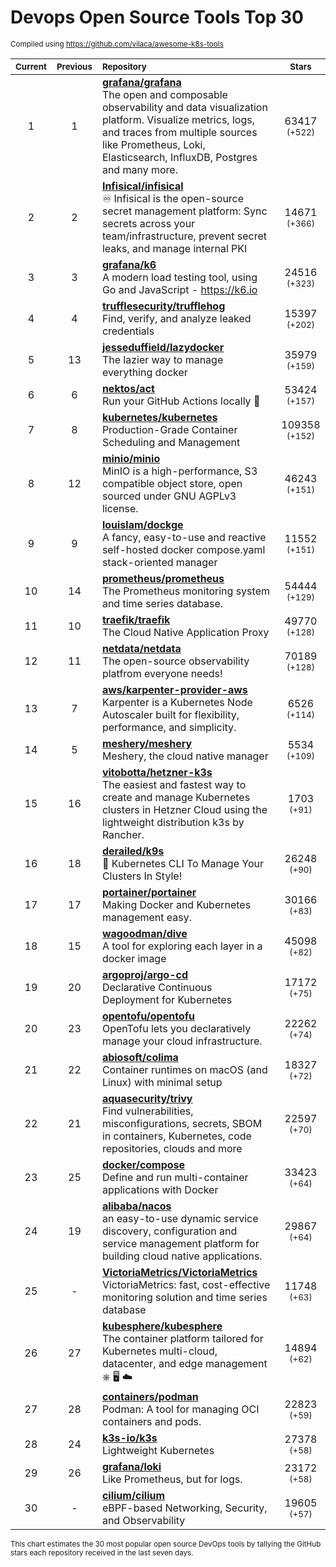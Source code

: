 # Devops Open Source Tools Top 30
<sup>Compiled using https://github.com/vilaca/awesome-k8s-tools</sup>
<div align="center">

|<sub>Current</sub>|<sub>Previous</sub>|<sub>Repository</sub>|<sub>Stars</sub>|
|:---:|:---:|:---|:---:|
|1|1|[**grafana/grafana**](https://github.com/grafana/grafana)<br/>The open and composable observability and data visualization platform. Visualize metrics, logs, and traces from multiple sources like Prometheus, Loki, Elasticsearch, InfluxDB, Postgres and many more. |63417 <sup>(+522)</sup>|
|2|2|[**Infisical/infisical**](https://github.com/Infisical/infisical)<br/>♾ Infisical is the open-source secret management platform: Sync secrets across your team/infrastructure, prevent secret leaks, and manage internal PKI|14671 <sup>(+366)</sup>|
|3|3|[**grafana/k6**](https://github.com/grafana/k6)<br/>A modern load testing tool, using Go and JavaScript - https://k6.io|24516 <sup>(+323)</sup>|
|4|4|[**trufflesecurity/trufflehog**](https://github.com/trufflesecurity/trufflehog)<br/>Find, verify, and analyze leaked credentials|15397 <sup>(+202)</sup>|
|5|13|[**jesseduffield/lazydocker**](https://github.com/jesseduffield/lazydocker)<br/>The lazier way to manage everything docker|35979 <sup>(+159)</sup>|
|6|6|[**nektos/act**](https://github.com/nektos/act)<br/>Run your GitHub Actions locally 🚀|53424 <sup>(+157)</sup>|
|7|8|[**kubernetes/kubernetes**](https://github.com/kubernetes/kubernetes)<br/>Production-Grade Container Scheduling and Management|109358 <sup>(+152)</sup>|
|8|12|[**minio/minio**](https://github.com/minio/minio)<br/>MinIO is a high-performance, S3 compatible object store, open sourced under GNU AGPLv3 license.|46243 <sup>(+151)</sup>|
|9|9|[**louislam/dockge**](https://github.com/louislam/dockge)<br/>A fancy, easy-to-use and reactive self-hosted docker compose.yaml stack-oriented manager|11552 <sup>(+151)</sup>|
|10|14|[**prometheus/prometheus**](https://github.com/prometheus/prometheus)<br/>The Prometheus monitoring system and time series database.|54444 <sup>(+129)</sup>|
|11|10|[**traefik/traefik**](https://github.com/traefik/traefik)<br/>The Cloud Native Application Proxy|49770 <sup>(+128)</sup>|
|12|11|[**netdata/netdata**](https://github.com/netdata/netdata)<br/>The open-source observability platfrom everyone needs!|70189 <sup>(+128)</sup>|
|13|7|[**aws/karpenter-provider-aws**](https://github.com/aws/karpenter-provider-aws)<br/>Karpenter is a Kubernetes Node Autoscaler built for flexibility, performance, and simplicity.|6526 <sup>(+114)</sup>|
|14|5|[**meshery/meshery**](https://github.com/meshery/meshery)<br/>Meshery, the cloud native manager|5534 <sup>(+109)</sup>|
|15|16|[**vitobotta/hetzner-k3s**](https://github.com/vitobotta/hetzner-k3s)<br/>The easiest and fastest way to create and manage Kubernetes clusters in Hetzner Cloud using the lightweight distribution k3s by Rancher.|1703 <sup>(+91)</sup>|
|16|18|[**derailed/k9s**](https://github.com/derailed/k9s)<br/>🐶 Kubernetes CLI To Manage Your Clusters In Style!|26248 <sup>(+90)</sup>|
|17|17|[**portainer/portainer**](https://github.com/portainer/portainer)<br/>Making Docker and Kubernetes management easy.|30166 <sup>(+83)</sup>|
|18|15|[**wagoodman/dive**](https://github.com/wagoodman/dive)<br/>A tool for exploring each layer in a docker image|45098 <sup>(+82)</sup>|
|19|20|[**argoproj/argo-cd**](https://github.com/argoproj/argo-cd)<br/>Declarative Continuous Deployment for Kubernetes|17172 <sup>(+75)</sup>|
|20|23|[**opentofu/opentofu**](https://github.com/opentofu/opentofu)<br/>OpenTofu lets you declaratively manage your cloud infrastructure.|22262 <sup>(+74)</sup>|
|21|22|[**abiosoft/colima**](https://github.com/abiosoft/colima)<br/>Container runtimes on macOS (and Linux) with minimal setup|18327 <sup>(+72)</sup>|
|22|21|[**aquasecurity/trivy**](https://github.com/aquasecurity/trivy)<br/>Find vulnerabilities, misconfigurations, secrets, SBOM in containers, Kubernetes, code repositories, clouds and more|22597 <sup>(+70)</sup>|
|23|25|[**docker/compose**](https://github.com/docker/compose)<br/>Define and run multi-container applications with Docker|33423 <sup>(+64)</sup>|
|24|19|[**alibaba/nacos**](https://github.com/alibaba/nacos)<br/>an easy-to-use dynamic service discovery, configuration and service management platform for building cloud native applications.|29867 <sup>(+64)</sup>|
|25|-|[**VictoriaMetrics/VictoriaMetrics**](https://github.com/VictoriaMetrics/VictoriaMetrics)<br/>VictoriaMetrics: fast, cost-effective monitoring solution and time series database|11748 <sup>(+63)</sup>|
|26|27|[**kubesphere/kubesphere**](https://github.com/kubesphere/kubesphere)<br/>The container platform tailored for Kubernetes multi-cloud, datacenter, and edge management ⎈ 🖥 ☁️|14894 <sup>(+62)</sup>|
|27|28|[**containers/podman**](https://github.com/containers/podman)<br/>Podman: A tool for managing OCI containers and pods.|22823 <sup>(+59)</sup>|
|28|24|[**k3s-io/k3s**](https://github.com/k3s-io/k3s)<br/>Lightweight Kubernetes|27378 <sup>(+58)</sup>|
|29|26|[**grafana/loki**](https://github.com/grafana/loki)<br/>Like Prometheus, but for logs.|23172 <sup>(+58)</sup>|
|30|-|[**cilium/cilium**](https://github.com/cilium/cilium)<br/>eBPF-based Networking, Security, and Observability|19605 <sup>(+57)</sup>|


</div>

<sub>This chart estimates the 30 most popular open source DevOps tools by tallying the GitHub stars each repository received in the last seven days.</sub>
